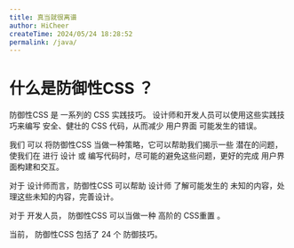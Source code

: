 ```yaml
---
title: 真当就很离谱
author: HiCheer
createTime: 2024/05/24 18:28:52
permalink: /java/
---
```

# 什么是防御性CSS ？
防御性CSS 是 一系列的 CSS 实践技巧。 设计师和开发人员可以使用这些实践技巧来编写 安全、健壮的 CSS 代码，从而减少 用户界面 可能发生的错误。

我们 可以 将防御性CSS 当做一种策略，它可以帮助我们揭示一些 潜在的问题， 使我们在 进行 设计 或 编写代码时，尽可能的避免这些问题，更好的完成 用户界面构建和交互。

对于 设计师而言，防御性CSS 可以帮助 设计师 了解可能发生的 未知的内容，处理这些未知的内容，完善设计。

对于 开发人员， 防御性CSS 可以当做一种 高阶的 CSS重置 。

当前， 防御性CSS 包括了 24 个 防御技巧。
